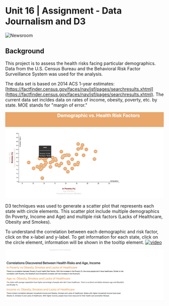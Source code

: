 # Unit 16 | Assignment - Data Journalism and D3

![Newsroom](https://media.giphy.com/media/v2xIous7mnEYg/giphy.gif)

## Background

This project is to assess the health risks facing particular demographics. Data from the U.S. Census Bureau and the Behavioral Risk Factor Surveillance System was used for the analysis.

The data set is based on 2014 ACS 1-year estimates: [https://factfinder.census.gov/faces/nav/jsf/pages/searchresults.xhtml](https://factfinder.census.gov/faces/nav/jsf/pages/searchresults.xhtml). The current data set incldes data on rates of income, obesity, poverty, etc. by state. MOE stands for "margin of error."


![scatter](D3_data_journalism/Images/chart.png)

D3 techniques was used to generate a scatter plot that represents each state with circle elements. This scatter plot include multiple demographics (In Poverty, Income and Age) and multiple risk factors (Lacks of Healthcare, Obesity and Smokes). 

To understand the correlation between each demographic and risk factor, click on the x-label and y-label. To get information for each state, click on the circle element, information will be shown in the tooltip element.
[![video](http://img.youtube.com/vi/UyQBJ43h1l8/0.jpg)](http://www.youtube.com/watch?v=UyQBJ43h1l8 "")

![assessment](D3_data_journalism/Images/assessment.png)







